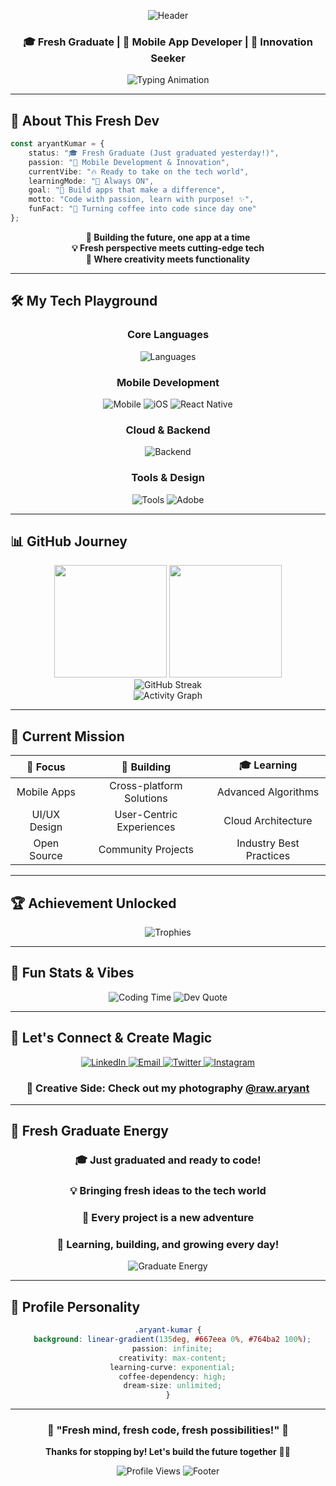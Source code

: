<div align="center">

![Header](https://capsule-render.vercel.app/api?type=waving&color=gradient&customColorList=6,11,20&height=200&section=header&text=Aryant%20Kumar&fontSize=50&fontColor=fff&animation=fadeIn&fontAlignY=35&desc=Fresh%20Graduate%20%7C%20Mobile%20Developer%20%7C%20Code%20Enthusiast&descAlignY=55&descSize=18)

### 🎓 Fresh Graduate | 📱 Mobile App Developer | 🚀 Innovation Seeker

<img src="https://readme-typing-svg.demolab.com?font=Fira+Code&size=20&duration=3000&pause=1000&color=00D4FF&center=true&vCenter=true&width=600&lines=Fresh+Graduate+Ready+to+Code!;Mobile+App+Developer;Problem+Solver+%26+Creator;Always+Learning+Something+New;Let's+Build+Amazing+Things!" alt="Typing Animation" />

</div>

---

## 🌟 **About This Fresh Dev**

```typescript
const aryantKumar = {
    status: "🎓 Fresh Graduate (Just graduated yesterday!)",
    passion: "📱 Mobile Development & Innovation",
    currentVibe: "🔥 Ready to take on the tech world",
    learningMode: "🧠 Always ON",
    goal: "🚀 Build apps that make a difference",
    motto: "Code with passion, learn with purpose! ✨",
    funFact: "🎯 Turning coffee into code since day one"
};
```

<div align="center">
  
**🎯 Building the future, one app at a time**  
**💡 Fresh perspective meets cutting-edge tech**  
**🌈 Where creativity meets functionality**

</div>

---

## 🛠️ **My Tech Playground**

<div align="center">

### **Core Languages**
<img src="https://skillicons.dev/icons?i=java,kotlin,swift,python,javascript,typescript" alt="Languages" />

### **Mobile Development**
<img src="https://skillicons.dev/icons?i=androidstudio,flutter,react" alt="Mobile" />
<img src="https://img.shields.io/badge/iOS-000000?style=for-the-badge&logo=ios&logoColor=white" alt="iOS" />
<img src="https://img.shields.io/badge/React_Native-20232A?style=for-the-badge&logo=react&logoColor=61DAFB" alt="React Native" />

### **Cloud & Backend**
<img src="https://skillicons.dev/icons?i=firebase,gcp,aws,nodejs" alt="Backend" />

### **Tools & Design**
<img src="https://skillicons.dev/icons?i=git,github,figma,vscode,idea" alt="Tools" />
<img src="https://img.shields.io/badge/Adobe%20Creative%20Suite-DA1F26?style=for-the-badge&logo=Adobe%20Creative%20Suite&logoColor=white" alt="Adobe" />

</div>

---

## 📊 **GitHub Journey**

<div align="center">

<img height="180em" src="https://github-readme-stats-sigma-five.vercel.app/api?username=AryantKumar&show_icons=true&theme=radical&hide_border=true&count_private=true&include_all_commits=true&custom_title=My%20Coding%20Adventure" />
<img height="180em" src="https://github-readme-stats-sigma-five.vercel.app/api/top-langs/?username=AryantKumar&layout=compact&theme=radical&hide_border=true&langs_count=8" />

</div>

<div align="center">
<img src="https://streak-stats.demolab.com?user=AryantKumar&theme=radical&hide_border=true&fire=FF6B35&ring=FF6B35&currStreakLabel=FF6B35" alt="GitHub Streak" />
</div>

<div align="center">
<img src="https://github-readme-activity-graph.vercel.app/graph?username=AryantKumar&theme=react-dark&hide_border=true&area=true&custom_title=My%20Contribution%20Graph" alt="Activity Graph" />
</div>

---

## 🎯 **Current Mission**

<div align="center">

| 🚀 **Focus** | 📱 **Building** | 🎓 **Learning** |
|:---:|:---:|:---:|
| Mobile Apps | Cross-platform Solutions | Advanced Algorithms |
| UI/UX Design | User-Centric Experiences | Cloud Architecture |
| Open Source | Community Projects | Industry Best Practices |

</div>

---

## 🏆 **Achievement Unlocked**

<div align="center">

<img src="https://github-profile-trophy.vercel.app/?username=AryantKumar&theme=radical&no-frame=true&no-bg=false&margin-w=4&row=2" alt="Trophies" />

</div>

---

## 🌈 **Fun Stats & Vibes**

<div align="center">

<img src="https://github-readme-stats-sigma-five.vercel.app/api/wakatime?username=AryantKumar&theme=radical&hide_border=true" alt="Coding Time" />

<img src="https://quotes-github-readme.vercel.app/api?type=horizontal&theme=radical" alt="Dev Quote" />

</div>

---

## 🤝 **Let's Connect & Create Magic**

<div align="center">

<a href="https://linkedin.com/in/aryant-kumar-dev">
  <img src="https://img.shields.io/badge/LinkedIn-0077B5?style=for-the-badge&logo=linkedin&logoColor=white&animate=pulse" alt="LinkedIn" />
</a>
<a href="mailto:mynamearyant34@gmail.com">
  <img src="https://img.shields.io/badge/Gmail-D14836?style=for-the-badge&logo=gmail&logoColor=white" alt="Email" />
</a>
<a href="https://x.com/kumar_aryant">
  <img src="https://img.shields.io/badge/Twitter-1DA1F2?style=for-the-badge&logo=twitter&logoColor=white" alt="Twitter" />
</a>
<a href="https://instagram.com/raw.aryant">
  <img src="https://img.shields.io/badge/Instagram-E4405F?style=for-the-badge&logo=instagram&logoColor=white" alt="Instagram" />
</a>

### 📸 **Creative Side:** Check out my photography [@raw.aryant](https://instagram.com/raw.aryant)

</div>

---

## 💫 **Fresh Graduate Energy**

<div align="center">

### 🎓 Just graduated and ready to code!
### 💡 Bringing fresh ideas to the tech world
### 🚀 Every project is a new adventure
### 🌟 Learning, building, and growing every day!

<img src="https://readme-typing-svg.herokuapp.com?font=Fira+Code&size=18&duration=3000&pause=1000&color=FF6B35&center=true&vCenter=true&width=500&lines=Ready+to+make+an+impact!;Fresh+ideas%2C+fresh+code!;Let's+build+something+amazing!" alt="Graduate Energy" />

</div>

---

## 🎨 **Profile Personality**

<div align="center">

```css
.aryant-kumar {
  background: linear-gradient(135deg, #667eea 0%, #764ba2 100%);
  passion: infinite;
  creativity: max-content;
  learning-curve: exponential;
  coffee-dependency: high;
  dream-size: unlimited;
}
```

</div>

---

<div align="center">

### 🌟 **"Fresh mind, fresh code, fresh possibilities!"** 🌟

**Thanks for stopping by! Let's build the future together** 🤝✨

<img src="https://komarev.com/ghpvc/?username=AryantKumar&color=blueviolet&style=for-the-badge&label=Profile+Views" alt="Profile Views" />

<img src="https://capsule-render.vercel.app/api?type=waving&color=gradient&customColorList=6,11,20&height=100&section=footer" alt="Footer" />

</div>
